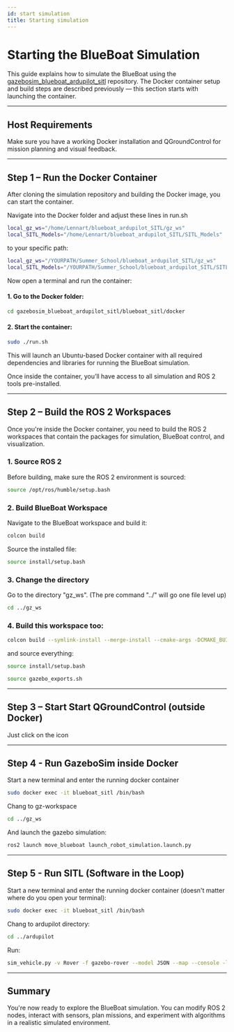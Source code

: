 ```yaml
---
id: start simulation
title: Starting simulation
---
```


# Starting the BlueBoat Simulation

This guide explains how to simulate the BlueBoat using the [gazebosim_blueboat_ardupilot_sitl](https://github.com/markusbuchholz/gazebosim_blueboat_ardupilot_sitl) repository. The Docker container setup and build steps are described previously — this section starts with launching the container.

---

## Host Requirements

Make sure you have a working Docker installation and QGroundControl for mission planning and visual feedback.

---

## Step 1 – Run the Docker Container

After cloning the simulation repository and building the Docker image, you can start the container.


Navigate into the Docker folder and adjust these lines in run.sh

```bash
local_gz_ws="/home/Lennart/blueboat_ardupilot_SITL/gz_ws"
local_SITL_Models="/home/Lennart/blueboat_ardupilot_SITL/SITL_Models"
```
to your specific path:
```bash
local_gz_ws="/YOURPATH/Summer_School/blueboat_ardupilot_SITL/gz_ws"
local_SITL_Models="/YOURPATH/Summer_School/blueboat_ardupilot_SITL/SITL_Models"
```

Now open a terminal and run the container:
#### 1. Go to the Docker folder:
```bash
cd gazebosim_blueboat_ardupilot_sitl/blueboat_sitl/docker
```
#### 2. Start the container:
```bash
sudo ./run.sh
```

This will launch an Ubuntu-based Docker container with all required dependencies and libraries for running the BlueBoat simulation.

Once inside the container, you’ll have access to all simulation and ROS 2 tools pre-installed.

---

## Step 2 – Build the ROS 2 Workspaces

Once you're inside the Docker container, you need to build the ROS 2 workspaces that contain the packages for simulation, BlueBoat control, and visualization.

### 1. Source ROS 2

Before building, make sure the ROS 2 environment is sourced:

```bash
source /opt/ros/humble/setup.bash
```

### 2. Build BlueBoat Workspace

Navigate to the BlueBoat workspace and build it:

```bash
colcon build
```

Source the installed file:
```bash
source install/setup.bash
```

### 3. Change the directory
Go to the directory "gz_ws". (The pre command "../" will go one file level up)
```bash
cd ../gz_ws
```
### 4. Build this workspace too:
```bash
colcon build --symlink-install --merge-install --cmake-args -DCMAKE_BUILD_TYPE=RelWithDebInfo -DBUILD_TESTING=ON -DCMAKE_CXX_STANDARD=17
```
and source everything:

```bash
source install/setup.bash

source gazebo_exports.sh
```

---

## Step 3 – Start Start QGroundControl (outside Docker)

Just click on the icon

---

## Step 4 - Run GazeboSim inside Docker
Start a new terminal and enter the running docker container
```bash
sudo docker exec -it blueboat_sitl /bin/bash
```
Chang to gz-workspace
```bash
cd ../gz_ws
```

And launch the gazebo simulation:
```bash
ros2 launch move_blueboat launch_robot_simulation.launch.py
```

---

## Step 5 - Run SITL (Software in the Loop)

Start a new terminal and enter the running docker container (doesn't matter where do you open your terminal): 
```bash
sudo docker exec -it blueboat_sitl /bin/bash
```
Chang to ardupilot directory:
```bash
cd ../ardupilot
```
Run:
```bash
sim_vehicle.py -v Rover -f gazebo-rover --model JSON --map --console -l 48.214611,11.720278,0,0
```

---

## Summary

You're now ready to explore the BlueBoat simulation. You can modify ROS 2 nodes, interact with sensors, plan missions, and experiment with algorithms in a realistic simulated environment.
